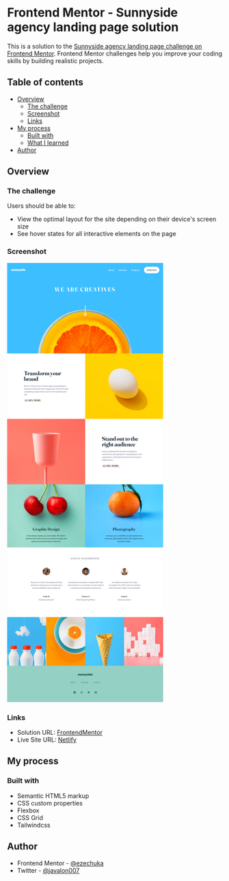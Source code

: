 # Frontend Mentor - Sunnyside agency landing page solution

This is a solution to the [Sunnyside agency landing page challenge on Frontend Mentor](https://www.frontendmentor.io/challenges/sunnyside-agency-landing-page-7yVs3B6ef). Frontend Mentor challenges help you improve your coding skills by building realistic projects.

## Table of contents

- [Overview](#overview)
  - [The challenge](#the-challenge)
  - [Screenshot](#screenshot)
  - [Links](#links)
- [My process](#my-process)
  - [Built with](#built-with)
  - [What I learned](#what-i-learned)
- [Author](#author)

## Overview

### The challenge

Users should be able to:

- View the optimal layout for the site depending on their device's screen size
- See hover states for all interactive elements on the page

### Screenshot

![Desktop Preview](https://github.com/ezechuka/sunnyside-agency-landing-page/blob/main/screenshots/desktop-preview.png?raw=true)

### Links

- Solution URL: [FrontendMentor](https://www.frontendmentor.io/solutions/response-sunnyside-agency-landing-page-cuTZK3TMQR)
- Live Site URL: [Netlify](https://sunny-agency-landing-pagge.netlify.app/)

## My process

### Built with

- Semantic HTML5 markup
- CSS custom properties
- Flexbox
- CSS Grid
- Tailwindcss


## Author
- Frontend Mentor - [@ezechuka](https://www.frontendmentor.io/profile/ezechuka)
- Twitter - [@javalon007](https://www.twitter.com/javalon007)
